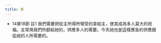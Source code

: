 ```yaml
---
title: 拿
---
```


- 14章18節 註1
我們需要把從主所得所領受的拿給主，使其成為多人莫大的祝福。主常用我們所獻給祂的，供應多人的需要。今天祂也是這樣應急的供應跟從祂的人所需要的。
